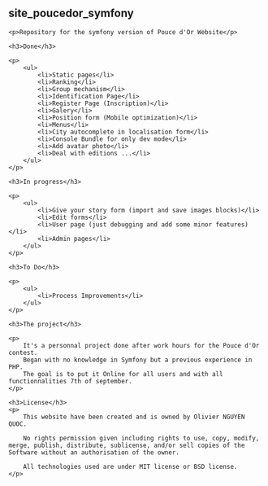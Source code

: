 <div class="blob-file-content js-file-line-container">
<article class="markdown-body entry-content" itemprop="mainContentOfPage">
    <h1>
    <a id="user-content-site_poucedor_symfony" class="anchor" href="#site_poucedor_symfony" aria-hidden="true">
        <span class="octicon octicon-link"></span>
    </a>
    site_poucedor_symfony
    </h1>

    <p>Repository for the symfony version of Pouce d'Or Website</p>

    <h3>Done</h3>
    
    <p>
        <ul>
            <li>Static pages</li>
            <li>Ranking</li>
            <li>Group mechanism</li>
            <li>Identification Page</li>
            <li>Register Page (Inscription)</li>
            <li>Galery</li>
            <li>Position form (Mobile optimization)</li>
            <li>Menus</li>
            <li>City autocomplete in localisation form</li>
            <li>Console Bundle for only dev mode</li>
            <li>Add avatar photo</li>
            <li>Deal with editions ...</li>
        </ul>
    </p>

    <h3>In progress</h3>
    
    <p>
        <ul>
            <li>Give your story form (import and save images blocks)</li>
            <li>Edit forms</li>
            <li>User page (just debugging and add some minor features)</li>
            <li>Admin pages</li>
        </ul>
    </p>

    <h3>To Do</h3>
    
    <p>
        <ul>
            <li>Process Improvements</li>
        </ul>
    </p>

    <h3>The project</h3>

    <p>
        It's a personnal project done after work hours for the Pouce d'Or contest. 
        Began with no knowledge in Symfony but a previous experience in PHP.
        The goal is to put it Online for all users and with all functionnalities 7th of september.
    </p>

    <h3>License</h3>
    <p>
        This website have been created and is owned by Olivier NGUYEN QUOC.

        No rights permission given including rights to use, copy, modify, merge, publish, distribute, sublicense, and/or sell copies of the Software without an authorisation of the owner.

        All technologies used are under MIT license or BSD license.
    </p>
</article>
</div>